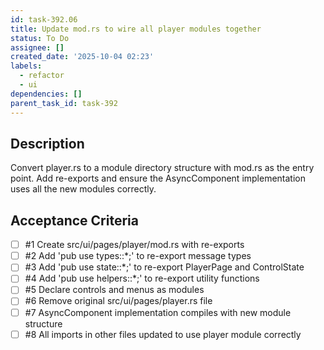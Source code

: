 ```yaml
---
id: task-392.06
title: Update mod.rs to wire all player modules together
status: To Do
assignee: []
created_date: '2025-10-04 02:23'
labels:
  - refactor
  - ui
dependencies: []
parent_task_id: task-392
---
```


## Description

<!-- SECTION:DESCRIPTION:BEGIN -->
Convert player.rs to a module directory structure with mod.rs as the entry point. Add re-exports and ensure the AsyncComponent implementation uses all the new modules correctly.
<!-- SECTION:DESCRIPTION:END -->

## Acceptance Criteria
<!-- AC:BEGIN -->
- [ ] #1 Create src/ui/pages/player/mod.rs with re-exports
- [ ] #2 Add 'pub use types::*;' to re-export message types
- [ ] #3 Add 'pub use state::*;' to re-export PlayerPage and ControlState
- [ ] #4 Add 'pub use helpers::*;' to re-export utility functions
- [ ] #5 Declare controls and menus as modules
- [ ] #6 Remove original src/ui/pages/player.rs file
- [ ] #7 AsyncComponent implementation compiles with new module structure
- [ ] #8 All imports in other files updated to use player module correctly
<!-- AC:END -->
